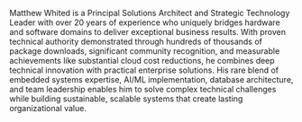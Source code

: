 Matthew Whited is a Principal Solutions Architect and Strategic Technology Leader with over 20 years of experience who uniquely bridges hardware and 
software domains to deliver exceptional business results. With proven technical authority demonstrated through hundreds 
of thousands of package downloads, significant community recognition, and measurable achievements like substantial cloud cost 
reductions, he combines deep technical innovation with practical enterprise solutions. His rare blend of embedded systems 
expertise, AI/ML implementation, database architecture, and team leadership enables him to solve complex technical 
challenges while building sustainable, scalable systems that create lasting organizational value.